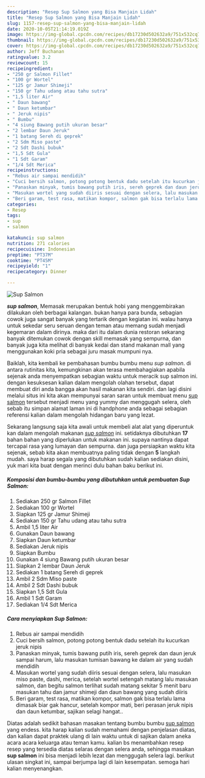 ```yaml
---
description: "Resep Sup Salmon yang Bisa Manjain Lidah"
title: "Resep Sup Salmon yang Bisa Manjain Lidah"
slug: 1157-resep-sup-salmon-yang-bisa-manjain-lidah
date: 2020-10-05T21:14:19.019Z
image: https://img-global.cpcdn.com/recipes/db17230d502632a9/751x532cq70/sup-salmon-foto-resep-utama.jpg
thumbnail: https://img-global.cpcdn.com/recipes/db17230d502632a9/751x532cq70/sup-salmon-foto-resep-utama.jpg
cover: https://img-global.cpcdn.com/recipes/db17230d502632a9/751x532cq70/sup-salmon-foto-resep-utama.jpg
author: Jeff Buchanan
ratingvalue: 3.2
reviewcount: 15
recipeingredient:
- "250 gr Salmon Fillet"
- "100 gr Wortel"
- "125 gr Jamur Shimeji"
- "150 gr Tahu udang atau tahu sutra"
- "1,5 liter Air"
- " Daun bawang"
- " Daun ketumbar"
- " Jeruk nipis"
- " Bumbu"
- "4 siung Bawang putih ukuran besar"
- "2 lembar Daun Jeruk"
- "1 batang Sereh di geprek"
- "2 Sdm Miso paste"
- "2 Sdt Dashi bubuk"
- "1,5 Sdt Gula"
- "1 Sdt Garam"
- "1/4 Sdt Merica"
recipeinstructions:
- "Rebus air sampai mendidih"
- "Cuci bersih salmon, potong potong bentuk dadu setelah itu kucurkan jeruk nipis"
- "Panaskan minyak, tumis bawang putih iris, sereh geprek dan daun jeruk sampai harum, lalu masukan tumisan bawang ke dalam air yang sudah mendidih"
- "Masukan wortel yang sudah diiris sesuai dengan selera, lalu masukan miso paste, dashi, merica, setelah wortel setengah matang lalu masukan salmon, dan begitu salmon terlihat sudah matang sekitar 5 menit baru masukan tahu dan jamur shimeji dan daun bawang yang sudah diiris"
- "Beri garam, test rasa, matikan kompor, salmon gak bisa terlalu lama dimasak biar gak hancur, setelah kompor mati, beri perasan jeruk nipis dan daun ketumbar, sajikan selagi hangat.."
categories:
- Resep
tags:
- sup
- salmon

katakunci: sup salmon 
nutrition: 271 calories
recipecuisine: Indonesian
preptime: "PT37M"
cooktime: "PT45M"
recipeyield: "1"
recipecategory: Dinner

---
```



![Sup Salmon](https://img-global.cpcdn.com/recipes/db17230d502632a9/751x532cq70/sup-salmon-foto-resep-utama.jpg)

<b><i>sup salmon</i></b>, Memasak merupakan bentuk hobi yang menggembirakan dilakukan oleh berbagai kalangan. bukan hanya para bunda, sebagian cowok juga sangat banyak yang tertarik dengan kegiatan ini. walau hanya untuk sekedar seru seruan dengan teman atau memang sudah menjadi kegemaran dalam dirinya. maka dari itu dalam dunia restoran sekarang banyak ditemukan cowok dengan skill memasak yang sempurna, dan banyak juga kita melihat di banyak kedai dan stand makanan mall yang menggunakan koki pria sebagai juru masak mumpuni nya.



Baiklah, kita kembali ke pembahasan bumbu bumbu menu <i>sup salmon</i>. di antara rutinitas kita, kemungkinan akan terasa membahagiakan apabila sejenak anda menyempatkan sebagian waktu untuk meracik sup salmon ini. dengan kesuksesan kalian dalam mengolah olahan tersebut, dapat membuat diri anda bangga akan hasil makanan kita sendiri. dan lagi disini melalui situs ini kita akan mempunyai saran saran untuk membuat menu <u>sup salmon</u> tersebut menjadi menu yang yummy dan menggugah selera, oleh sebab itu simpan alamat laman ini di handphone anda sebagai sebagian referensi kalian dalam mengolah hidangan baru yang lezat.


Sekarang langsung saja kita awali untuk membeli alat alat yang diperuntuk kan dalam mengolah makanan <u><i>sup salmon</i></u> ini. setidaknya dibutuhkan <b>17</b> bahan bahan yang diperlukan untuk makanan ini. supaya nantinya dapat tercapai rasa yang lumayan dan sempurna. dan juga persiapkan waktu kita sejenak, sebab kita akan membuatnya paling tidak dengan <b>5</b> langkah mudah. saya harap segala yang dibutuhkan sudah kalian sediakan disini, yuk mari kita buat dengan merinci dulu bahan baku berikut ini.

<!--inarticleads1-->

##### Komposisi dan bumbu-bumbu yang dibutuhkan untuk pembuatan Sup Salmon:

1. Sediakan 250 gr Salmon Fillet
1. Sediakan 100 gr Wortel
1. Siapkan 125 gr Jamur Shimeji
1. Sediakan 150 gr Tahu udang atau tahu sutra
1. Ambil 1,5 liter Air
1. Gunakan  Daun bawang
1. Siapkan  Daun ketumbar
1. Sediakan  Jeruk nipis
1. Siapkan  Bumbu
1. Gunakan 4 siung Bawang putih ukuran besar
1. Siapkan 2 lembar Daun Jeruk
1. Sediakan 1 batang Sereh di geprek
1. Ambil 2 Sdm Miso paste
1. Ambil 2 Sdt Dashi bubuk
1. Siapkan 1,5 Sdt Gula
1. Ambil 1 Sdt Garam
1. Sediakan 1/4 Sdt Merica




<!--inarticleads2-->

##### Cara menyiapkan Sup Salmon:

1. Rebus air sampai mendidih
1. Cuci bersih salmon, potong potong bentuk dadu setelah itu kucurkan jeruk nipis
1. Panaskan minyak, tumis bawang putih iris, sereh geprek dan daun jeruk sampai harum, lalu masukan tumisan bawang ke dalam air yang sudah mendidih
1. Masukan wortel yang sudah diiris sesuai dengan selera, lalu masukan miso paste, dashi, merica, setelah wortel setengah matang lalu masukan salmon, dan begitu salmon terlihat sudah matang sekitar 5 menit baru masukan tahu dan jamur shimeji dan daun bawang yang sudah diiris
1. Beri garam, test rasa, matikan kompor, salmon gak bisa terlalu lama dimasak biar gak hancur, setelah kompor mati, beri perasan jeruk nipis dan daun ketumbar, sajikan selagi hangat..




Diatas adalah sedikit bahasan masakan tentang bumbu bumbu <u>sup salmon</u> yang endess. kita harap kalian sudah memahami dengan penjelasan diatas, dan kalian dapat praktek ulang di lain waktu untuk di sajikan dalam aneka acara acara keluarga atau teman kamu. kalian bs menambahkan resep resep yang tersedia diatas selaras dengan selera anda, sehingga masakan <b>sup salmon</b> ini bisa menjadi lebih lezat dan menggugah selera lagi. berikut ulasan singkat ini, sampai berjumpa lagi di lain kesempatan. semoga hari kalian menyenangkan.
